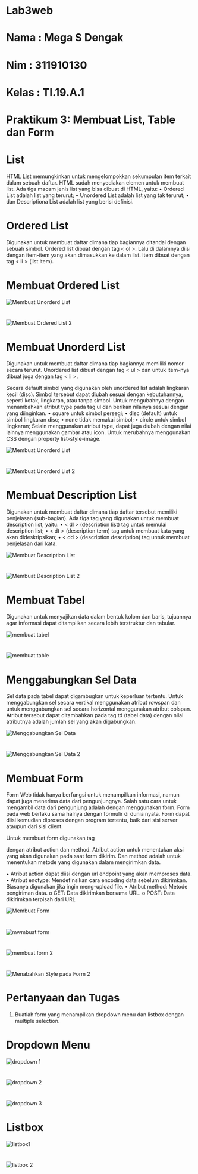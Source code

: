 # Lab3web


# Nama  : Mega S Dengak
# Nim   : 311910130
# Kelas : TI.19.A.1
#

# Praktikum 3: Membuat List, Table dan Form


# List
HTML List memungkinkan untuk mengelompokkan sekumpulan item terkait dalam sebuah daftar. 
HTML sudah menyediakan elemen untuk membuat list. Ada tiga macam jenis list yang bisa dibuat 
di HTML, yaitu:
• Ordered List adalah list yang terurut;
• Unordered List adalah list yang tak terurut;
• dan Descriptiona List adalah list yang berisi definisi.


# Ordered List
Digunakan untuk membuat daftar dimana tiap bagiannya ditandai dengan sebuah simbol. Ordered 
list dibuat dengan tag < ol >. Lalu di dalamnya diisi dengan item-item yang akan dimasukkan ke 
dalam list. Item dibuat dengan tag < li > (list item).

# Membuat Ordered List
![Membuat Unorderd List](https://user-images.githubusercontent.com/56498195/114265143-6f791c00-9a19-11eb-95cf-1efd7007dbc9.PNG)

#
![Membuat Ordered List 2](https://user-images.githubusercontent.com/56498195/114265150-7869ed80-9a19-11eb-8717-b8986d8e8481.PNG)

# Membuat Unorderd List
Digunakan untuk membuat daftar dimana tiap bagiannya memiliki nomor secara terurut.
Unordered list dibuat dengan tag < ul > dan untuk item-nya dibuat juga dengan tag < li >.

Secara default simbol yang digunakan oleh unordered list adalah lingkaran kecil (disc). Simbol tersebut dapat diubah sesuai dengan kebutuhannya, seperti kotak, lingkaran, atau tanpa simbol. Untuk mengubahnya dengan menambahkan atribut type pada tag ul dan berikan nilainya sesuai dengan yang diinginkan.
• square untuk simbol persegi;
• disc (default) untuk simbol lingkaran disc;
• none tidak memakai simbol;
• circle untuk simbol lingkaran;
Selain menggunakan atribut type, dapat juga diubah dengan nilai lainnya menggunakan gambar atau icon. Untuk merubahnya menggunakan CSS dengan property list-style-image. 

![Membuat Unorderd List](https://user-images.githubusercontent.com/56498195/114265143-6f791c00-9a19-11eb-95cf-1efd7007dbc9.PNG)

#
![Membuat Unorderd List 2](https://user-images.githubusercontent.com/56498195/114265231-dd254800-9a19-11eb-850d-ee270a0f35de.PNG)


# Membuat Description List
Digunakan untuk membuat daftar dimana tiap daftar tersebut memiliki penjelasan (sub-bagian).
Ada tiga tag yang digunakan untuk membuat description list, yaitu:
• < dl > (description list) tag untuk memulai description list;
• < dt > (description term) tag untuk membuat kata yang akan dideskripsikan;
• < dd > (description description) tag untuk membuat penjelasan dari kata.
  
![Membuat Description List](https://user-images.githubusercontent.com/56498195/114265250-faf2ad00-9a19-11eb-829f-a081406be28a.PNG)

#
![Membuat Description List 2](https://user-images.githubusercontent.com/56498195/114265258-0514ab80-9a1a-11eb-9ae0-825ee7906e2e.PNG)


# Membuat Tabel
Digunakan untuk menyajikan data dalam bentuk kolom dan baris, tujuannya agar informasi dapat 
ditampilkan secara lebih terstruktur dan tabular.

![membuat tabel](https://user-images.githubusercontent.com/56498195/114265298-3e4d1b80-9a1a-11eb-90b3-417da9fb979f.PNG)

#
![membuat table](https://user-images.githubusercontent.com/56498195/114265327-68064280-9a1a-11eb-9760-1e8d7b17ef3b.PNG)


# Menggabungkan Sel Data
Sel data pada tabel dapat digambugkan untuk keperluan tertentu. Untuk menggabungkan sel secara vertikal menggunakan atribut rowspan dan untuk menggabungkan sel secara horizontal menggunakan atribut colspan. Atribut tersebut dapat ditambahkan pada tag td (tabel data) dengan nilai atributnya adalah jumlah sel yang akan digabungkan. 

![Menggabungkan Sel Data](https://user-images.githubusercontent.com/56498195/114265360-8ec47900-9a1a-11eb-8ce6-1f9498e92042.PNG)

#
![Menggabungkan Sel Data 2](https://user-images.githubusercontent.com/56498195/114265355-89ffc500-9a1a-11eb-8004-7bdcaab7182a.PNG)


# Membuat Form
Form
Web tidak hanya berfungsi untuk menampilkan informasi, namun dapat juga menerima data dari 
pengunjungnya. Salah satu cara untuk mengambil data dari pengunjung adalah dengan 
menggunakan form. Form pada web berlaku sama halnya dengan formulir di dunia nyata. Form 
dapat diisi kemudian diproses dengan program tertentu, baik dari sisi server ataupun dari sisi 
client.

Untuk membuat form digunakan tag <form> dengan atribut action dan method. Atribut action
untuk menentukan aksi yang akan digunakan pada saat form dikirim. Dan method adalah untuk 
menentukan metode yang digunakan dalam mengirimkan data.
  
• Atribut action dapat diisi dengan url endpoint yang akan memproses data.
• Atribut enctype: Mendefinsikan cara encoding data sebelum dikirimkan. Biasanya digunakan jika ingin meng-upload file.
• Atribut method: Metode pengiriman data.
o GET: Data dikirimkan bersama URL.
o POST: Data dikirimkan terpisah dari URL


![Membuat Form](https://user-images.githubusercontent.com/56498195/114265392-c29f9e80-9a1a-11eb-946a-0cf0f50618e7.PNG)

#
![mwmbuat form](https://user-images.githubusercontent.com/56498195/114265394-c4696200-9a1a-11eb-8cfa-b5e860888034.PNG)

#
![membuat form 2](https://user-images.githubusercontent.com/56498195/114265423-e367f400-9a1a-11eb-8964-b1cdfbb9e250.PNG)

#
![Menabahkan Style pada Form 2](https://user-images.githubusercontent.com/56498195/114265431-efec4c80-9a1a-11eb-8273-9eeaade399ac.PNG)


# Pertanyaan dan Tugas
1. Buatlah form yang menampilkan dropdown menu dan listbox dengan multiple selection.


# Dropdown Menu
![dropdown 1](https://user-images.githubusercontent.com/56498195/114411970-e4458500-9bd6-11eb-9cf3-cf5e79a27db8.PNG)

#
![dropdown 2](https://user-images.githubusercontent.com/56498195/114411994-e90a3900-9bd6-11eb-8701-5b77dc95c27f.PNG)

#
![dropdown 3](https://user-images.githubusercontent.com/56498195/114412001-ea3b6600-9bd6-11eb-90ca-23f40d45ddf2.PNG)



# Listbox
![listbox1](https://user-images.githubusercontent.com/56498195/114412197-122ac980-9bd7-11eb-909e-261d8665bd76.PNG)

#
![listbox 2](https://user-images.githubusercontent.com/56498195/114412153-08a16180-9bd7-11eb-868d-2f35646eac8d.PNG)











